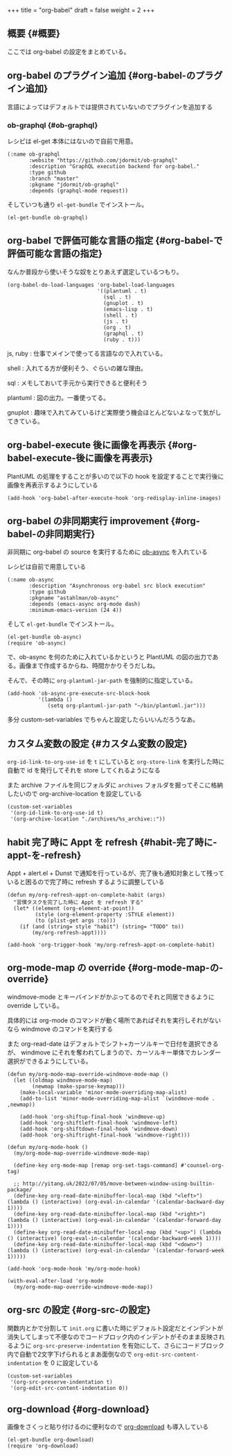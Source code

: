 +++
title = "org-babel"
draft = false
weight = 2
+++

## 概要 {#概要}

ここでは org-babel の設定をまとめている。


## org-babel のプラグイン追加 {#org-babel-のプラグイン追加}

言語によってはデフォルトでは提供されていないのでプラグインを追加する


### ob-graphql {#ob-graphql}

レシピは el-get 本体にはないので自前で用意。

```emacs-lisp
(:name ob-graphql
       :website "https://github.com/jdormit/ob-graphql"
       :description "GraphQL execution backend for org-babel."
       :type github
       :branch "master"
       :pkgname "jdormit/ob-graphql"
       :depends (graphql-mode request))
```

そしていつも通り `el-get-bundle` でインストール。

```emacs-lisp
(el-get-bundle ob-graphql)
```


## org-babel で評価可能な言語の指定 {#org-babel-で評価可能な言語の指定}

なんか普段から使いそうな奴をとりあえず選定しているつもり。

```emacs-lisp
(org-babel-do-load-languages 'org-babel-load-languages
                             '((plantuml . t)
                               (sql . t)
                               (gnuplot . t)
                               (emacs-lisp . t)
                               (shell . t)
                               (js . t)
                               (org . t)
                               (graphql . t)
                               (ruby . t)))
```

js, ruby
: 仕事でメインで使ってる言語なので入れている。

shell
: 入れてる方が便利そう、ぐらいの雑な理由。

sql
: メモしておいて手元から実行できると便利そう

plantuml
: 図の出力。一番使ってる。

gnuplot
: 趣味で入れてみているけど実際使う機会ほとんどないよなって気がしてきている。


## org-babel-execute 後に画像を再表示 {#org-babel-execute-後に画像を再表示}

PlantUML の処理をすることが多いので以下の hook を設定することで実行後に画像を再表示するようにしている

```emacs-lisp
(add-hook 'org-babel-after-execute-hook 'org-redisplay-inline-images)
```


## org-babel の非同期実行 <span class="tag"><span class="improvement">improvement</span></span> {#org-babel-の非同期実行}

非同期に org-babel の source を実行するために
[ob-async](https://github.com/astahlman/ob-async) を入れている

レシピは自前で用意している

```emacs-lisp
(:name ob-async
       :description "Asynchronous org-babel src block execution"
       :type github
       :pkgname "astahlman/ob-async"
       :depends (emacs-async org-mode dash)
       :minimum-emacs-version (24 4))
```

そして `el-get-bundle` でインストール。

```emacs-lisp
(el-get-bundle ob-async)
(require 'ob-async)
```

で、ob-async を何のために入れているかというと PlantUML の図の出力である。画像まで作成するからね、時間かかりそうだしね。

そんで、その時に `org-plantuml-jar-path` を強制的に指定している。

```emacs-lisp
(add-hook 'ob-async-pre-execute-src-block-hook
          '(lambda ()
             (setq org-plantuml-jar-path "~/bin/plantuml.jar")))
```

多分 custom-set-variables でちゃんと設定したらいいんだろうなあ。


## カスタム変数の設定 {#カスタム変数の設定}

`org-id-link-to-org-use-id` を `t` にしていると
`org-store-link` を実行した時に自動で id を発行してそれを store してくれるようになる

また archive ファイルを同じフォルダに `archives` フォルダを掘ってそこに格納したいので org-archive-location を設定している

```emacs-lisp
(custom-set-variables
 '(org-id-link-to-org-use-id t)
 '(org-archive-location "./archives/%s_archive::"))
```


## habit 完了時に Appt を refresh {#habit-完了時に-appt-を-refresh}

Appt + alert.el + Dunst で通知を行っているが、完了後も通知対象として残っていると困るので完了時に refresh するように調整している

```emacs-lisp
(defun my/org-refresh-appt-on-complete-habit (args)
  "習慣タスクを完了した時に Appt を refresh する"
  (let* ((element (org-element-at-point))
         (style (org-element-property :STYLE element))
         (to (plist-get args :to)))
    (if (and (string= style "habit") (string= "TODO" to))
        (my/org-refresh-appt))))

(add-hook 'org-trigger-hook 'my/org-refresh-appt-on-complete-habit)
```


## org-mode-map の override {#org-mode-map-の-override}

windmove-mode とキーバインドがかぶってるのでそれと同居できるように override している。

具体的には org-mode のコマンドが動く場所であればそれを実行しそれがないなら windmove のコマンドを実行する

また org-read-date はデフォルトでシフト+カーソルキーで日付を選択できるが、
windmove にそれを奪われてしまうので、カーソルキー単体でカレンダー選択ができるようにしている。

```emacs-lisp
(defun my/org-mode-map-override-windmove-mode-map ()
  (let ((oldmap windmove-mode-map)
        (newmap (make-sparse-keymap)))
    (make-local-variable 'minor-mode-overriding-map-alist)
    (add-to-list 'minor-mode-overriding-map-alist `(windmove-mode . ,newmap))

    (add-hook 'org-shiftup-final-hook 'windmove-up)
    (add-hook 'org-shiftleft-final-hook 'windmove-left)
    (add-hook 'org-shiftdown-final-hook 'windmove-down)
    (add-hook 'org-shiftright-final-hook 'windmove-right)))

(defun my/org-mode-hook ()
  (my/org-mode-map-override-windmove-mode-map)

  (define-key org-mode-map [remap org-set-tags-command] #'counsel-org-tag)

  ;; http://yitang.uk/2022/07/05/move-between-window-using-builtin-package/
  (define-key org-read-date-minibuffer-local-map (kbd "<left>") (lambda () (interactive) (org-eval-in-calendar '(calendar-backward-day 1))))
  (define-key org-read-date-minibuffer-local-map (kbd "<right>") (lambda () (interactive) (org-eval-in-calendar '(calendar-forward-day 1))))
  (define-key org-read-date-minibuffer-local-map (kbd "<up>") (lambda () (interactive) (org-eval-in-calendar '(calendar-backward-week 1))))
  (define-key org-read-date-minibuffer-local-map (kbd "<down>") (lambda () (interactive) (org-eval-in-calendar '(calendar-forward-week 1)))))

(add-hook 'org-mode-hook 'my/org-mode-hook)

(with-eval-after-load 'org-mode
  (my/org-mode-map-override-windmove-mode-map))
```


## org-src の設定 {#org-src-の設定}

関数内とかで分割して `init.org` に書いた時にデフォルト設定だとインデントが消失してしまって不便なのでコードブロック内のインデントがそのまま反映されるように `org-src-preserve-indentation` を有効にして、さらにコードブロック内で自動で2文字下げられるとまあ面倒なので
`org-edit-src-content-indentation` を 0 に設定している

```emacs-lisp
(custom-set-variables
 '(org-src-preserve-indentation t)
 '(org-edit-src-content-indentation 0))
```


## org-download {#org-download}

画像をさくっと貼り付けるのに便利なので [org-download](https://github.com/abo-abo/org-download) も導入している

```emacs-lisp
(el-get-bundle org-download)
(require 'org-download)
```
